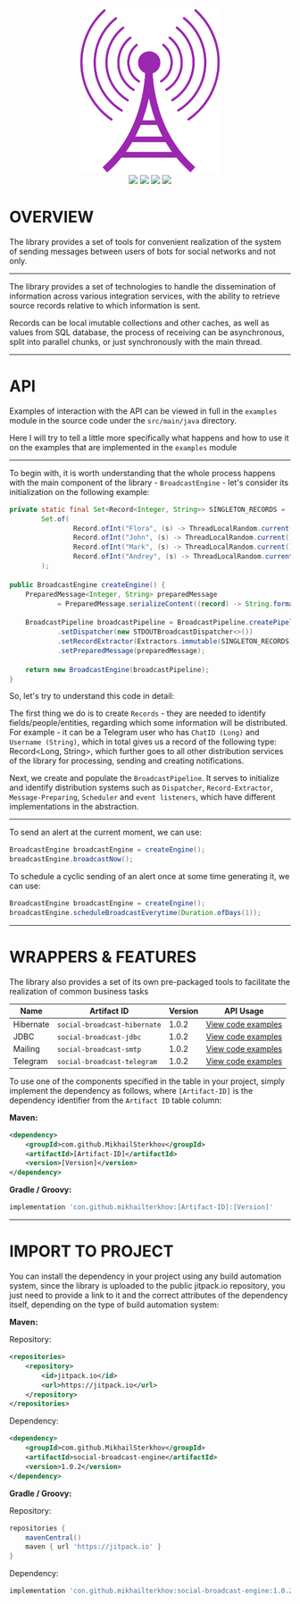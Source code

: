 <div align="center">
  <img src=".assets/broadcast.png" alt="broadcast" width="250"/>
  <br>
  <img src="https://img.shields.io/badge/language-Java-magenta?style=flat" />
  <img src="https://img.shields.io/badge/release-v1.0.2-magenta?style=flat" />
  <img src="https://img.shields.io/badge/repository-jitpack.io-magenta?style=flat" />
  <img src="https://img.shields.io/badge/license-MIT-magenta?style=flat" />
</div>

# OVERVIEW

The library provides a set of tools for convenient realization of 
the system of sending messages between users of bots for social networks 
and not only.

---

The library provides a set of technologies to handle the 
dissemination of information across various integration services, 
with the ability to retrieve source records relative to which 
information is sent.

Records can be local imutable collections and other caches, 
as well as values from SQL database, the process of receiving 
can be asynchronous, split into parallel chunks, or just 
synchronously with the main thread.

---

# API

Examples of interaction with the API can be viewed in full 
in the `examples` module in the source code under the `src/main/java` 
directory.

Here I will try to tell a little more specifically what happens 
and how to use it on the examples that are implemented in the 
`examples` module

---

To begin with, it is worth understanding that the whole process 
happens with the main component of the library - `BroadcastEngine` - 
let's consider its initialization on the following example:

```java
private static final Set<Record<Integer, String>> SINGLETON_RECORDS =
        Set.of(
                Record.ofInt("Flora", (s) -> ThreadLocalRandom.current().nextInt()), 
                Record.ofInt("John", (s) -> ThreadLocalRandom.current().nextInt()), 
                Record.ofInt("Mark", (s) -> ThreadLocalRandom.current().nextInt()), 
                Record.ofInt("Andrey", (s) -> ThreadLocalRandom.current().nextInt())
        );

public BroadcastEngine createEngine() {
    PreparedMessage<Integer, String> preparedMessage
            = PreparedMessage.serializeContent((record) -> String.format("[ID: %s] -> \"Hello world!\"", record.getId()));

    BroadcastPipeline broadcastPipeline = BroadcastPipeline.createPipeline()
            .setDispatcher(new STDOUTBroadcastDispatcher<>())
            .setRecordExtractor(Extractors.immutable(SINGLETON_RECORDS))
            .setPreparedMessage(preparedMessage);
    
    return new BroadcastEngine(broadcastPipeline);
}
```

So, let's try to understand this code in detail:

The first thing we do is to create `Records` - they are needed to 
identify fields/people/entities, regarding which some information will 
be distributed. For example - it can be a Telegram user who 
has `ChatID (Long)` and `Username (String)`, which in total gives us 
a record of the following type: Record<Long, String>, which further 
goes to all other distribution services of the library for processing, 
sending and creating notifications.

Next, we create and populate the `BroadcastPipeline`. It serves to 
initialize and identify distribution systems such as `Dispatcher`, 
`Record-Extractor`, `Message-Preparing`, `Scheduler` and `event listeners`, 
which have different implementations in the abstraction.

---

To send an alert at the current moment, we can use:

```java
BroadcastEngine broadcastEngine = createEngine();
broadcastEngine.broadcastNow();
```

To schedule a cyclic sending of an alert once at some 
time generating it, we can use:

```java
BroadcastEngine broadcastEngine = createEngine();
broadcastEngine.scheduleBroadcastEverytime(Duration.ofDays(1));
```

---

# WRAPPERS & FEATURES

The library also provides a set of its own pre-packaged tools 
to facilitate the realization of common business tasks

| Name      | Artifact ID                  | Version | API Usage                                                                                          |
|-----------|------------------------------|---------|----------------------------------------------------------------------------------------------------|
| Hibernate | `social-broadcast-hibernate` | 1.0.2   | [View code examples](examples/src/main/java/io/broadcast/example/HibernateBroadcastExample.java)   |
| JDBC      | `social-broadcast-jdbc`      | 1.0.2   | [View code examples](examples/src/main/java/io/broadcast/example/JdbcH2BroadcastExample.java)      |
| Mailing   | `social-broadcast-smtp`      | 1.0.2   | [View code examples](examples/src/main/java/io/broadcast/example/SMTPBroadcastExample.java)        |
| Telegram  | `social-broadcast-telegram`  | 1.0.2   | [View code examples](examples/src/main/java/io/broadcast/example/TelegramBotBroadcastExample.java) |

To use one of the components specified in the table in your project, 
simply implement the dependency as follows, where `[Artifact-ID]` 
is the dependency identifier from the `Artifact ID` table column:

**Maven:**

```xml
<dependency>
    <groupId>com.github.MikhailSterkhov</groupId>
    <artifactId>[Artifact-ID]</artifactId>
    <version>[Version]</version>
</dependency>
```

**Gradle / Groovy:**

```groovy
implementation 'con.github.mikhailterkhov:[Artifact-ID]:[Version]'
```

---

# IMPORT TO PROJECT

You can install the dependency in your project using any build automation system, 
since the library is uploaded to the public jitpack.io repository, 
you just need to provide a link to it and the correct attributes 
of the dependency itself, depending on the type of build automation system:

**Maven:**

Repository:

```xml
<repositories>
    <repository>
        <id>jitpack.io</id>
        <url>https://jitpack.io</url>
    </repository>
</repositories>
```

Dependency:

```xml
<dependency>
    <groupId>com.github.MikhailSterkhov</groupId>
    <artifactId>social-broadcast-engine</artifactId>
    <version>1.0.2</version>
</dependency>
```

**Gradle / Groovy:**

Repository:

```groovy
repositories {
    mavenCentral()
    maven { url 'https://jitpack.io' }
}
```

Dependency:

```groovy
implementation 'con.github.mikhailterkhov:social-broadcast-engine:1.0.2'
```
